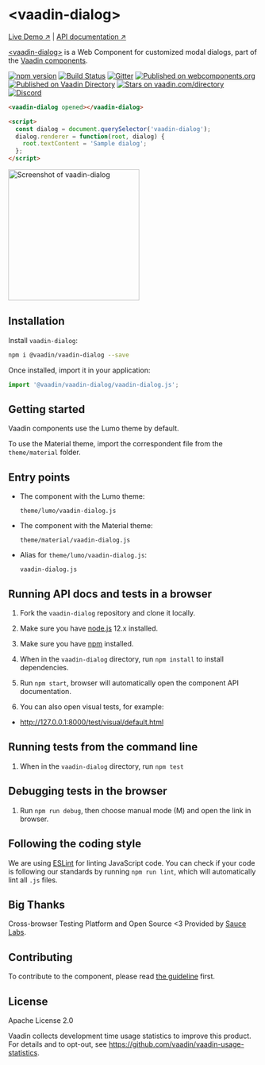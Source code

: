 # &lt;vaadin-dialog&gt;

[Live Demo ↗](https://vaadin.com/components/vaadin-dialog/html-examples/dialog-basic-demos)
|
[API documentation ↗](https://vaadin.com/components/vaadin-dialog/html-api)

[&lt;vaadin-dialog&gt;](https://vaadin.com/components/vaadin-dialog) is a Web Component for customized modal dialogs, part of the [Vaadin components](https://vaadin.com/components).

[![npm version](https://badgen.net/npm/v/@vaadin/vaadin-dialog)](https://www.npmjs.com/package/@vaadin/vaadin-dialog)
[![Build Status](https://travis-ci.org/vaadin/vaadin-dialog.svg?branch=master)](https://travis-ci.org/vaadin/vaadin-dialog)
[![Gitter](https://badges.gitter.im/Join%20Chat.svg)](https://gitter.im/vaadin/web-components?utm_source=badge&utm_medium=badge&utm_campaign=pr-badge)
[![Published on webcomponents.org](https://img.shields.io/badge/webcomponents.org-published-blue.svg)](https://www.webcomponents.org/element/vaadin/vaadin-dialog)
[![Published on Vaadin Directory](https://img.shields.io/badge/Vaadin%20Directory-published-00b4f0.svg)](https://vaadin.com/directory/component/vaadinvaadin-dialog)
[![Stars on vaadin.com/directory](https://img.shields.io/vaadin-directory/star/vaadinvaadin-dialog.svg)](https://vaadin.com/directory/component/vaadinvaadin-dialog)
[![Discord](https://img.shields.io/discord/732335336448852018?label=discord)](https://discord.gg/PHmkCKC)

```html
<vaadin-dialog opened></vaadin-dialog>

<script>
  const dialog = document.querySelector('vaadin-dialog');
  dialog.renderer = function(root, dialog) {
    root.textContent = 'Sample dialog';
  };
</script>
```

[<img src="https://raw.githubusercontent.com/vaadin/vaadin-dialog/master/screenshot.png" width="264" alt="Screenshot of vaadin-dialog">](https://vaadin.com/components/vaadin-dialog)

## Installation

Install `vaadin-dialog`:

```sh
npm i @vaadin/vaadin-dialog --save
```

Once installed, import it in your application:

```js
import '@vaadin/vaadin-dialog/vaadin-dialog.js';
```

## Getting started

Vaadin components use the Lumo theme by default.

To use the Material theme, import the correspondent file from the `theme/material` folder.

## Entry points

- The component with the Lumo theme:

  `theme/lumo/vaadin-dialog.js`

- The component with the Material theme:

  `theme/material/vaadin-dialog.js`

- Alias for `theme/lumo/vaadin-dialog.js`:

  `vaadin-dialog.js`


## Running API docs and tests in a browser

1. Fork the `vaadin-dialog` repository and clone it locally.

1. Make sure you have [node.js](https://nodejs.org/) 12.x installed.

1. Make sure you have [npm](https://www.npmjs.com/) installed.

1. When in the `vaadin-dialog` directory, run `npm install` to install dependencies.

1. Run `npm start`, browser will automatically open the component API documentation.

1. You can also open visual tests, for example:

  - http://127.0.0.1:8000/test/visual/default.html

## Running tests from the command line

1. When in the `vaadin-dialog` directory, run `npm test`

## Debugging tests in the browser

1. Run `npm run debug`, then choose manual mode (M) and open the link in browser.

## Following the coding style

We are using [ESLint](http://eslint.org/) for linting JavaScript code. You can check if your code is following our standards by running `npm run lint`, which will automatically lint all `.js` files.


## Big Thanks

Cross-browser Testing Platform and Open Source <3 Provided by [Sauce Labs](https://saucelabs.com).


## Contributing

  To contribute to the component, please read [the guideline](https://github.com/vaadin/vaadin-core/blob/master/CONTRIBUTING.md) first.


## License

Apache License 2.0

Vaadin collects development time usage statistics to improve this product. For details and to opt-out, see https://github.com/vaadin/vaadin-usage-statistics.
